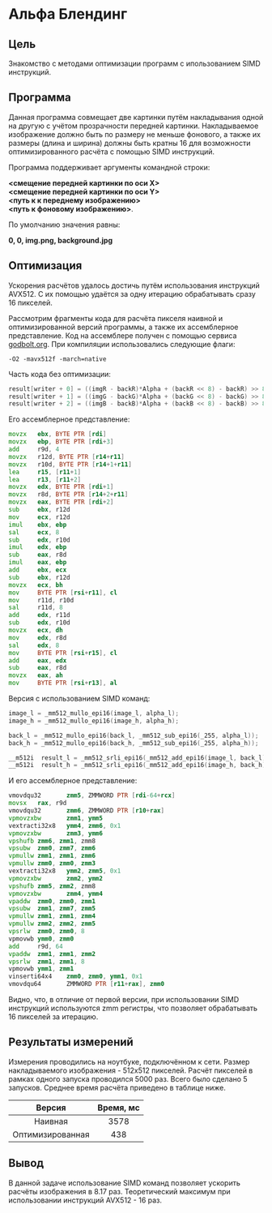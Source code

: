 # Альфа Блендинг

## Цель

Знакомство с методами оптимизации программ с ипользованием SIMD инструкций.

## Программа

Данная программа совмещает две картинки путём накладывания одной на другую с учётом прозрачности передней картинки. Накладываемое изображение должно быть по размеру не меньше фонового, а также их размеры (длина и ширина) должны быть кратны 16 для возможности оптимизированного расчёта с помощью SIMD инструкций. 

Программа поддерживает аргументы командной строки:

**<смещение передней картинки по оси X>**\
**<смещение передней картинки по оси Y>**\
**<путь к к переднему изображению>**\
**<путь к фоновому изображению>**.

По умолчанию значения равны:

**0, 0, img.png, background.jpg**

## Оптимизация

Ускорения расчётов удалось достичь путём использования инструкций AVX512. С их помощью удаётся за одну итерацию обрабатывать сразу 16 пикселей.

Рассмотрим фрагменты кода для расчёта пикселя наивной и оптимизированной версий программы, а также их ассемблерное представление. Код на ассемблере получен с помощью сервиса [godbolt.org](https://godbolt.org). При компиляции использовались следующие флаги: 

	-O2 -mavx512f -march=native

Часть кода без оптимизации:

``` C
result[writer + 0] = ((imgR - backR)*Alpha + (backR << 8) - backR) >> 8;
result[writer + 1] = ((imgG - backG)*Alpha + (backG << 8) - backG) >> 8;
result[writer + 2] = ((imgB - backB)*Alpha + (backB << 8) - backB) >> 8;
```
Его ассемблерное представление:
``` asm
movzx   ebx, BYTE PTR [rdi]
movzx   ebp, BYTE PTR [rdi+3]
add     r9d, 4
movzx   r12d, BYTE PTR [r14+r11]
movzx   r10d, BYTE PTR [r14+1+r11]
lea     r15, [r11+1]
lea     r13, [r11+2]
movzx   edx, BYTE PTR [rdi+1]
movzx   r8d, BYTE PTR [r14+2+r11]
movzx   eax, BYTE PTR [rdi+2]
sub     ebx, r12d
mov     ecx, r12d
imul    ebx, ebp
sal     ecx, 8
sub     edx, r10d
imul    edx, ebp
sub     eax, r8d
imul    eax, ebp
add     ebx, ecx
sub     ebx, r12d
movzx   ecx, bh
mov     BYTE PTR [rsi+r11], cl
mov     r11d, r10d
sal     r11d, 8
add     edx, r11d
sub     edx, r10d
movzx   ecx, dh
mov     edx, r8d
sal     edx, 8
mov     BYTE PTR [rsi+r15], cl
add     eax, edx
sub     eax, r8d
movzx   eax, ah
mov     BYTE PTR [rsi+r13], al
```
Версия с использованием SIMD команд:
``` C
image_l = _mm512_mullo_epi16(image_l, alpha_l);
image_h = _mm512_mullo_epi16(image_h, alpha_h);

back_l = _mm512_mullo_epi16(back_l, _mm512_sub_epi16(_255, alpha_l));
back_h = _mm512_mullo_epi16(back_h, _mm512_sub_epi16(_255, alpha_h));

__m512i  result_l = _mm512_srli_epi16(_mm512_add_epi16(image_l, back_l), 8);
__m512i  result_h = _mm512_srli_epi16(_mm512_add_epi16(image_h, back_h), 8);
```
И его ассемблерное представление:
``` asm
vmovdqu32       zmm5, ZMMWORD PTR [rdi-64+rcx]
movsx   rax, r9d
vmovdqu32       zmm6, ZMMWORD PTR [r10+rax]
vpmovzxbw       zmm1, ymm5
vextracti32x8   ymm4, zmm6, 0x1
vpmovzxbw       zmm3, ymm6
vpshufb zmm6, zmm1, zmm8
vpsubw  zmm0, zmm7, zmm6
vpmullw zmm1, zmm1, zmm6
vpmullw zmm0, zmm0, zmm3
vextracti32x8   ymm2, zmm5, 0x1
vpmovzxbw       zmm2, ymm2
vpshufb zmm5, zmm2, zmm8
vpmovzxbw       zmm4, ymm4
vpaddw  zmm0, zmm0, zmm1
vpsubw  zmm1, zmm7, zmm5
vpmullw zmm1, zmm1, zmm4
vpmullw zmm2, zmm2, zmm5
vpsrlw  zmm0, zmm0, 8
vpmovwb ymm0, zmm0
add     r9d, 64
vpaddw  zmm1, zmm1, zmm2
vpsrlw  zmm1, zmm1, 8
vpmovwb ymm1, zmm1
vinserti64x4    zmm0, zmm0, ymm1, 0x1
vmovdqu64       ZMMWORD PTR [r11+rax], zmm0
```
Видно, что, в отличие от первой версии, при использовании SIMD инструкций используются zmm регистры, что позволяет обрабатывать 16 пикселей за итерацию.

## Результаты измерений

Измерения проводились на ноутбуке, подключённом к сети. Размер накладываемого изображения - 512x512  пикселей. Расчёт пикселей в рамках одного запуска проводился 5000 раз. Всего было сделано 5 запусков. Среднее время расчёта приведено в таблице ниже.

Версия 		      | Время, мс
:--------------:|:----:
Наивная     		| 3578   
Оптимизированная| 438 

##  Вывод
В данной задаче использование SIMD команд позволяет ускорить расчёты изображения в 8.17 раз. Теоретический максимум при использовании инструкций AVX512 - 16 раз.




